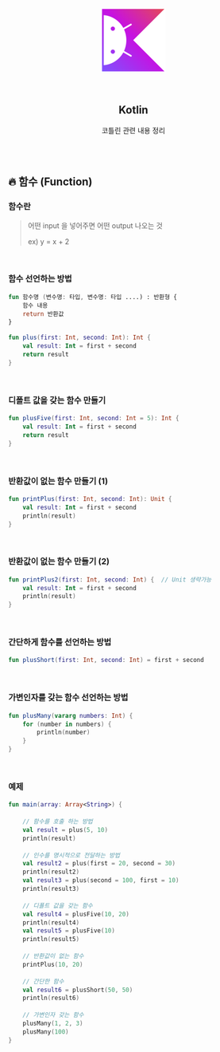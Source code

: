 <div align="center">
  <p>
    <img src="../README.assets/kotlin-hero.png">
  </p>
  <br>
  <h2>Kotlin</h2>
  <p>코틀린 관련 내용 정리</p>
  <br>
  <br>
</div>









## 🔥 함수 (Function)

### 함수란

> 어떤 input 을 넣어주면 어떤 output 나오는 것 
>
> ex) y = x + 2

<br>

### 함수 선언하는 방법

```kotlin
fun 함수명 (변수명: 타입, 변수명: 타입 ....) : 반환형 {
    함수 내용
    return 반환값
}
```

```kotlin
fun plus(first: Int, second: Int): Int {
    val result: Int = first + second
    return result
}
```

<br>

### 디폴트 값을 갖는 함수 만들기

```kotlin
fun plusFive(first: Int, second: Int = 5): Int {
    val result: Int = first + second
    return result
}
```

<br>

### 반환값이 없는 함수 만들기 (1)

```kotlin
fun printPlus(first: Int, second: Int): Unit {
    val result: Int = first + second
    println(result)
}
```

<br>

### 반환값이 없는 함수 만들기 (2)

```kotlin
fun printPlus2(first: Int, second: Int) {  // Unit 생략가능
    val result: Int = first + second
    println(result)
}
```

<br>

### 간단하게 함수를 선언하는 방법

```kotlin
fun plusShort(first: Int, second: Int) = first + second
```

<br>

### 가변인자를 갖는 함수 선언하는 방법

```kotlin
fun plusMany(vararg numbers: Int) {
    for (number in numbers) {
        println(number)
    }
}
```

<br>

### 예제

```kotlin
fun main(array: Array<String>) {
    
    // 함수를 호출 하는 방법
    val result = plus(5, 10)
    println(result)
    
    // 인수를 명시적으로 전달하는 방법
    val result2 = plus(first = 20, second = 30)
    println(result2)
    val result3 = plus(second = 100, first = 10)
    println(result3)

    // 디폴트 값을 갖는 함수
    val result4 = plusFive(10, 20)
    println(result4)
    val result5 = plusFive(10)
    println(result5)

    // 반환값이 없는 함수
    printPlus(10, 20)

    // 간단한 함수
    val result6 = plusShort(50, 50)
    println(result6)

    // 가변인자 갖는 함수
    plusMany(1, 2, 3)
    plusMany(100)
}
```
